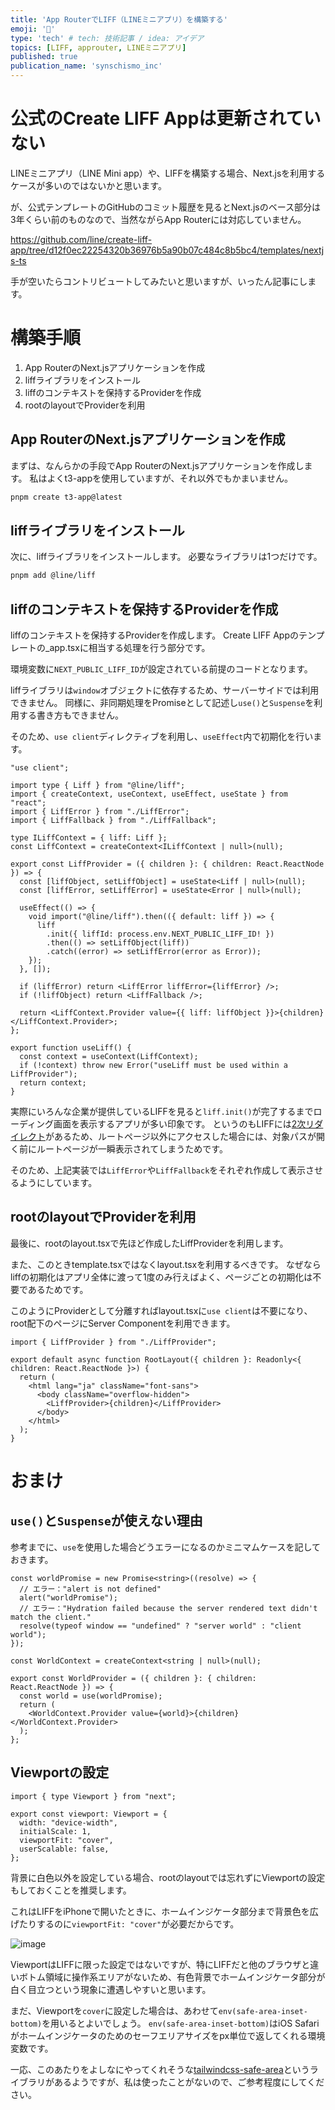 ```yaml
---
title: 'App RouterでLIFF（LINEミニアプリ）を構築する'
emoji: '🌴'
type: 'tech' # tech: 技術記事 / idea: アイデア
topics: [LIFF, approuter, LINEミニアプリ]
published: true
publication_name: 'synschismo_inc'
---
```


# 公式のCreate LIFF Appは更新されていない

LINEミニアプリ（LINE Mini app）や、LIFFを構築する場合、Next.jsを利用するケースが多いのではないかと思います。

が、公式テンプレートのGitHubのコミット履歴を見るとNext.jsのベース部分は3年くらい前のものなので、当然ながらApp Routerには対応していません。

https://github.com/line/create-liff-app/tree/d12f0ec22254320b36976b5a90b07c484c8b5bc4/templates/nextjs-ts

手が空いたらコントリビュートしてみたいと思いますが、いったん記事にします。

# 構築手順

1. App RouterのNext.jsアプリケーションを作成
2. liffライブラリをインストール
3. liffのコンテキストを保持するProviderを作成
4. rootのlayoutでProviderを利用

## App RouterのNext.jsアプリケーションを作成

まずは、なんらかの手段でApp RouterのNext.jsアプリケーションを作成します。
私はよくt3-appを使用していますが、それ以外でもかまいません。

```bash
pnpm create t3-app@latest
```

## liffライブラリをインストール

次に、liffライブラリをインストールします。
必要なライブラリは1つだけです。

```bash
pnpm add @line/liff
```

## liffのコンテキストを保持するProviderを作成

liffのコンテキストを保持するProviderを作成します。
Create LIFF Appのテンプレートの\_app.tsxに相当する処理を行う部分です。

環境変数に`NEXT_PUBLIC_LIFF_ID`が設定されている前提のコードとなります。

liffライブラリは`window`オブジェクトに依存するため、サーバーサイドでは利用できません。
同様に、非同期処理をPromiseとして記述し`use()`と`Suspense`を利用する書き方もできません。

そのため、`use client`ディレクティブを利用し、`useEffect`内で初期化を行います。

```tsx: LiffProvider.tsx
"use client";

import type { Liff } from "@line/liff";
import { createContext, useContext, useEffect, useState } from "react";
import { LiffError } from "./LiffError";
import { LiffFallback } from "./LiffFallback";

type ILiffContext = { liff: Liff };
const LiffContext = createContext<ILiffContext | null>(null);

export const LiffProvider = ({ children }: { children: React.ReactNode }) => {
  const [liffObject, setLiffObject] = useState<Liff | null>(null);
  const [liffError, setLiffError] = useState<Error | null>(null);

  useEffect(() => {
    void import("@line/liff").then(({ default: liff }) => {
      liff
        .init({ liffId: process.env.NEXT_PUBLIC_LIFF_ID! })
        .then(() => setLiffObject(liff))
        .catch((error) => setLiffError(error as Error));
    });
  }, []);

  if (liffError) return <LiffError liffError={liffError} />;
  if (!liffObject) return <LiffFallback />;

  return <LiffContext.Provider value={{ liff: liffObject }}>{children}</LiffContext.Provider>;
};

export function useLiff() {
  const context = useContext(LiffContext);
  if (!context) throw new Error("useLiff must be used within a LiffProvider");
  return context;
}
```

実際にいろんな企業が提供しているLIFFを見ると`liff.init()`が完了するまでローディング画面を表示するアプリが多い印象です。
というのもLIFFには[2次リダイレクト][1]があるため、ルートページ以外にアクセスした場合には、対象パスが開く前にルートページが一瞬表示されてしまうためです。

[1]: https://developers.line.biz/ja/docs/liff/opening-liff-app/#redirect-flow

そのため、上記実装では`LiffError`や`LiffFallback`をそれぞれ作成して表示させるようにしています。

## rootのlayoutでProviderを利用

最後に、rootのlayout.tsxで先ほど作成したLiffProviderを利用します。

また、このときtemplate.tsxではなくlayout.tsxを利用するべきです。
なぜならliffの初期化はアプリ全体に渡って1度のみ行えばよく、ページごとの初期化は不要であるためです。

このようにProviderとして分離すればlayout.tsxに`use client`は不要になり、root配下のページにServer Componentを利用できます。

```tsx: /src/app/layout.tsx
import { LiffProvider } from "./LiffProvider";

export default async function RootLayout({ children }: Readonly<{ children: React.ReactNode }>) {
  return (
    <html lang="ja" className="font-sans">
      <body className="overflow-hidden">
        <LiffProvider>{children}</LiffProvider>
      </body>
    </html>
  );
}
```

# おまけ

## `use()`と`Suspense`が使えない理由

参考までに、`use`を使用した場合どうエラーになるのかミニマムケースを記しておきます。

```tsx: WorldProvider.tsx
const worldPromise = new Promise<string>((resolve) => {
  // エラー："alert is not defined"
  alert("worldPromise");
  // エラー："Hydration failed because the server rendered text didn't match the client."
  resolve(typeof window == "undefined" ? "server world" : "client world");
});

const WorldContext = createContext<string | null>(null);

export const WorldProvider = ({ children }: { children: React.ReactNode }) => {
  const world = use(worldPromise);
  return (
    <WorldContext.Provider value={world}>{children}</WorldContext.Provider>
  );
};
```

## Viewportの設定

```tsx: /src/app/layout.tsx
import { type Viewport } from "next";

export const viewport: Viewport = {
  width: "device-width",
  initialScale: 1,
  viewportFit: "cover",
  userScalable: false,
};
```

背景に白色以外を設定している場合、rootのlayoutでは忘れずにViewportの設定もしておくことを推奨します。

これはLIFFをiPhoneで開いたときに、ホームインジケータ部分まで背景色を広げたりするのに`viewportFit: "cover"`が必要だからです。

![image](/images/a8eb717f529780/1.png)

ViewportはLIFFに限った設定ではないですが、特にLIFFだと他のブラウザと違いボトム領域に操作系エリアがないため、有色背景でホームインジケータ部分が白く目立つという現象に遭遇しやすいと思います。

まだ、Viewportを`cover`に設定した場合は、あわせて`env(safe-area-inset-bottom)`を用いるとよいでしょう。
`env(safe-area-inset-bottom)`はiOS Safariがホームインジケータのためのセーフエリアサイズをpx単位で返してくれる環境変数です。

一応、このあたりをよしなにやってくれそうな[tailwindcss-safe-area](https://www.npmjs.com/package/tailwindcss-safe-area)というライブラリがあるようですが、私は使ったことがないので、ご参考程度にしてください。
